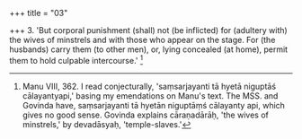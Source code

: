 +++
title = "03"

+++
3. 'But corporal punishment (shall) not (be inflicted) for (adultery with) the wives of minstrels and with those who appear on the stage. For (the husbands) carry them (to other men), or, lying concealed (at home), permit them to hold culpable intercourse.' [^3] 


[^3]:  Manu VIII, 362. I read conjecturally, 'saṃsarjayanti tā hyetā niguptāś cālayantyapi,' basing my emendations on Manu's text. The MSS. and Govinda have, saṃsarjayanti tā hyetān niguptāṃś cālayanty api, which gives no good sense. Govinda explains cāraṇadārāḥ, 'the wives of minstrels,' by devadāsyaḥ, 'temple-slaves.'
